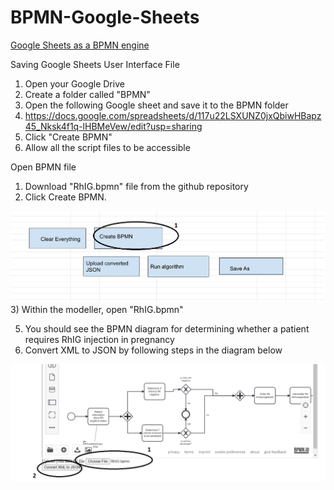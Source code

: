 # BPMN-Google-Sheets
<u>Google Sheets as a BPMN engine</u>

Saving Google Sheets User Interface File
1) Open your Google Drive
2) Create a folder called "BPMN"
3) Open the following Google sheet and save it to the BPMN folder
4) https://docs.google.com/spreadsheets/d/117u22LSXUNZ0jxQbiwHBapz45_Nksk4f1q-lHBMeVew/edit?usp=sharing
5) Click "Create BPMN"
6) Allow all the script files to be accessible

Open BPMN file
1) Download "RhIG.bpmn" file from the github repository
2) Click Create BPMN. 
<img src ="create BPMN.png">
3) Within the modeller, open "RhIG.bpmn"

5) You should see the BPMN diagram for determining whether a patient requires RhIG injection in pregnancy
6) Convert XML to JSON by following steps in the diagram below 
<img src ="open bpmn file.png">
